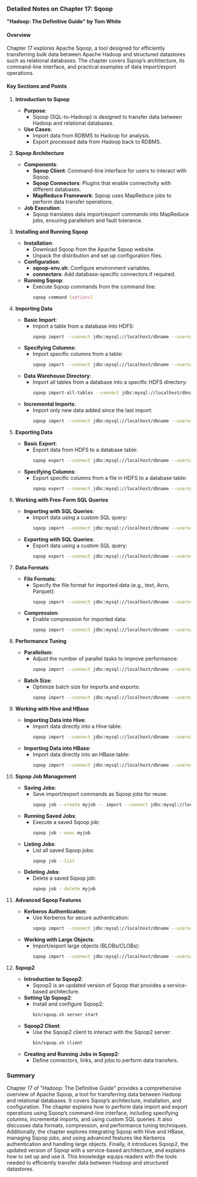 ### Detailed Notes on Chapter 17: Sqoop
**"Hadoop: The Definitive Guide" by Tom White**

#### **Overview**
Chapter 17 explores Apache Sqoop, a tool designed for efficiently transferring bulk data between Apache Hadoop and structured datastores such as relational databases. The chapter covers Sqoop’s architecture, its command-line interface, and practical examples of data import/export operations.

#### **Key Sections and Points**

1. **Introduction to Sqoop**
   - **Purpose**:
     - Sqoop (SQL-to-Hadoop) is designed to transfer data between Hadoop and relational databases.
   - **Use Cases**:
     - Import data from RDBMS to Hadoop for analysis.
     - Export processed data from Hadoop back to RDBMS.

2. **Sqoop Architecture**
   - **Components**:
     - **Sqoop Client**: Command-line interface for users to interact with Sqoop.
     - **Sqoop Connectors**: Plugins that enable connectivity with different databases.
     - **MapReduce Framework**: Sqoop uses MapReduce jobs to perform data transfer operations.
   - **Job Execution**:
     - Sqoop translates data import/export commands into MapReduce jobs, ensuring parallelism and fault tolerance.

3. **Installing and Running Sqoop**
   - **Installation**:
     - Download Sqoop from the Apache Sqoop website.
     - Unpack the distribution and set up configuration files.
   - **Configuration**:
     - **sqoop-env.sh**: Configure environment variables.
     - **connectors**: Add database-specific connectors if required.
   - **Running Sqoop**:
     - Execute Sqoop commands from the command line:
       ```sh
       sqoop command [options]
       ```

4. **Importing Data**
   - **Basic Import**:
     - Import a table from a database into HDFS:
       ```sh
       sqoop import --connect jdbc:mysql://localhost/dbname --username user --password pass --table tablename --target-dir /path/to/hdfs/dir
       ```
   - **Specifying Columns**:
     - Import specific columns from a table:
       ```sh
       sqoop import --connect jdbc:mysql://localhost/dbname --username user --password pass --table tablename --columns "col1,col2" --target-dir /path/to/hdfs/dir
       ```
   - **Data Warehouse Directory**:
     - Import all tables from a database into a specific HDFS directory:
       ```sh
       sqoop import-all-tables --connect jdbc:mysql://localhost/dbname --username user --password pass --warehouse-dir /path/to/hdfs/warehouse
       ```
   - **Incremental Imports**:
     - Import only new data added since the last import:
       ```sh
       sqoop import --connect jdbc:mysql://localhost/dbname --username user --password pass --table tablename --incremental append --check-column id --last-value 100 --target-dir /path/to/hdfs/dir
       ```

5. **Exporting Data**
   - **Basic Export**:
     - Export data from HDFS to a database table:
       ```sh
       sqoop export --connect jdbc:mysql://localhost/dbname --username user --password pass --table tablename --export-dir /path/to/hdfs/dir
       ```
   - **Specifying Columns**:
     - Export specific columns from a file in HDFS to a database table:
       ```sh
       sqoop export --connect jdbc:mysql://localhost/dbname --username user --password pass --table tablename --export-dir /path/to/hdfs/dir --input-fields-terminated-by ','
       ```

6. **Working with Free-Form SQL Queries**
   - **Importing with SQL Queries**:
     - Import data using a custom SQL query:
       ```sh
       sqoop import --connect jdbc:mysql://localhost/dbname --username user --password pass --query "SELECT col1, col2 FROM tablename WHERE \$CONDITIONS" --split-by col1 --target-dir /path/to/hdfs/dir
       ```
   - **Exporting with SQL Queries**:
     - Export data using a custom SQL query:
       ```sh
       sqoop export --connect jdbc:mysql://localhost/dbname --username user --password pass --table tablename --export-dir /path/to/hdfs/dir --update-key id --update-mode allowinsert
       ```

7. **Data Formats**
   - **File Formats**:
     - Specify the file format for imported data (e.g., text, Avro, Parquet):
       ```sh
       sqoop import --connect jdbc:mysql://localhost/dbname --username user --password pass --table tablename --as-avrodatafile --target-dir /path/to/hdfs/dir
       ```
   - **Compression**:
     - Enable compression for imported data:
       ```sh
       sqoop import --connect jdbc:mysql://localhost/dbname --username user --password pass --table tablename --compress --compression-codec org.apache.hadoop.io.compress.SnappyCodec --target-dir /path/to/hdfs/dir
       ```

8. **Performance Tuning**
   - **Parallelism**:
     - Adjust the number of parallel tasks to improve performance:
       ```sh
       sqoop import --connect jdbc:mysql://localhost/dbname --username user --password pass --table tablename --num-mappers 4 --target-dir /path/to/hdfs/dir
       ```
   - **Batch Size**:
     - Optimize batch size for imports and exports:
       ```sh
       sqoop import --connect jdbc:mysql://localhost/dbname --username user --password pass --table tablename --fetch-size 1000 --target-dir /path/to/hdfs/dir
       ```

9. **Working with Hive and HBase**
   - **Importing Data into Hive**:
     - Import data directly into a Hive table:
       ```sh
       sqoop import --connect jdbc:mysql://localhost/dbname --username user --password pass --table tablename --hive-import --create-hive-table --hive-table myhive.table --target-dir /path/to/hdfs/dir
       ```
   - **Importing Data into HBase**:
     - Import data directly into an HBase table:
       ```sh
       sqoop import --connect jdbc:mysql://localhost/dbname --username user --password pass --table tablename --hbase-table myhbase.table --column-family cf --hbase-row-key id
       ```

10. **Sqoop Job Management**
    - **Saving Jobs**:
      - Save import/export commands as Sqoop jobs for reuse:
        ```sh
        sqoop job --create myjob -- import --connect jdbc:mysql://localhost/dbname --username user --password pass --table tablename --target-dir /path/to/hdfs/dir
        ```
    - **Running Saved Jobs**:
      - Execute a saved Sqoop job:
        ```sh
        sqoop job --exec myjob
        ```
    - **Listing Jobs**:
      - List all saved Sqoop jobs:
        ```sh
        sqoop job --list
        ```
    - **Deleting Jobs**:
      - Delete a saved Sqoop job:
        ```sh
        sqoop job --delete myjob
        ```

11. **Advanced Sqoop Features**
    - **Kerberos Authentication**:
      - Use Kerberos for secure authentication:
        ```sh
        sqoop import --connect jdbc:mysql://localhost/dbname --username user --password pass --table tablename --target-dir /path/to/hdfs/dir --hadoop-mapred-home /path/to/hadoop --principal user@REALM --keytab /path/to/keytab
        ```
    - **Working with Large Objects**:
      - Import/export large objects (BLOBs/CLOBs):
        ```sh
        sqoop import --connect jdbc:mysql://localhost/dbname --username user --password pass --table tablename --target-dir /path/to/hdfs/dir --lob-column blob_column
        ```

12. **Sqoop2**
    - **Introduction to Sqoop2**:
      - Sqoop2 is an updated version of Sqoop that provides a service-based architecture.
    - **Setting Up Sqoop2**:
      - Install and configure Sqoop2:
        ```sh
        bin/sqoop.sh server start
        ```
    - **Sqoop2 Client**:
      - Use the Sqoop2 client to interact with the Sqoop2 server:
        ```sh
        bin/sqoop.sh client
        ```
    - **Creating and Running Jobs in Sqoop2**:
      - Define connectors, links, and jobs to perform data transfers.

### **Summary**
Chapter 17 of "Hadoop: The Definitive Guide" provides a comprehensive overview of Apache Sqoop, a tool for transferring data between Hadoop and relational databases. It covers Sqoop’s architecture, installation, and configuration. The chapter explains how to perform data import and export operations using Sqoop’s command-line interface, including specifying columns, incremental imports, and using custom SQL queries. It also discusses data formats, compression, and performance tuning techniques. Additionally, the chapter explores integrating Sqoop with Hive and HBase, managing Sqoop jobs, and using advanced features like Kerberos authentication and handling large objects. Finally, it introduces Sqoop2, the updated version of Sqoop with a service-based architecture, and explains how to set up and use it. This knowledge equips readers with the tools needed to efficiently transfer data between Hadoop and structured datastores.